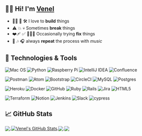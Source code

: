 
## 👋🏾  Hi! I'm [Venel](https://www.linkedin.com/in/venelrene/)
- 👷🏿 🧱‍ 🛠️ I love to **build** things
- ⚠️️ 💥 💀 Sometimes **break** things
- ❤️‍🩹 ✅ 👨🏾‍🔧 Occasionally trying **fix** things
- 🔂 🎶 🎧 always **repeat** the process with _music_


## 🔧 Technologies & Tools
![Mac OS](https://img.shields.io/badge/mac%20os-000000?style=for-the-badge&logo=macos&logoColor=F0F0F0)
![Python](https://img.shields.io/badge/python-3670A0?style=for-the-badge&logo=python&logoColor=ffdd54)
![Raspberry Pi](https://img.shields.io/badge/-RaspberryPi-C51A4A?style=for-the-badge&logo=Raspberry-Pi)
![IntelliJ IDEA](https://img.shields.io/badge/IntelliJIDEA-000000.svg?style=for-the-badge&logo=intellij-idea&logoColor=white)
![Confluence](https://img.shields.io/badge/confluence-%23172BF4.svg?style=for-the-badge&logo=confluence&logoColor=white)

![Postman](https://img.shields.io/badge/Postman-FF6C37?style=for-the-badge&logo=postman&logoColor=white)
![Atom](https://img.shields.io/badge/Atom-%2366595C.svg?style=for-the-badge&logo=atom&logoColor=white)
![Bootstrap](https://img.shields.io/badge/bootstrap-%23563D7C.svg?style=for-the-badge&logo=bootstrap&logoColor=white)
![CircleCI](https://img.shields.io/badge/CIRCLECI-%23161616.svg?style=for-the-badge&logo=circleci&logoColor=white)
![MySQL](https://img.shields.io/badge/mysql-%2300f.svg?style=for-the-badge&logo=mysql&logoColor=white)
![Postgres](https://img.shields.io/badge/postgres-%23316192.svg?style=for-the-badge&logo=postgresql&logoColor=white)

![Heroku](https://img.shields.io/badge/heroku-%23430098.svg?style=for-the-badge&logo=heroku&logoColor=white)
![Docker](https://img.shields.io/badge/docker-%230db7ed.svg?style=for-the-badge&logo=docker&logoColor=white)
![GitHub](https://img.shields.io/badge/github-%23121011.svg?style=for-the-badge&logo=github&logoColor=white)
![Ruby](https://img.shields.io/badge/ruby-%23CC342D.svg?style=for-the-badge&logo=ruby&logoColor=white)
![Rails](https://img.shields.io/badge/rails-%23CC0000.svg?style=for-the-badge&logo=ruby-on-rails&logoColor=white)
![Jira](https://img.shields.io/badge/jira-%230A0FFF.svg?style=for-the-badge&logo=jira&logoColor=white)
![HTML5](https://img.shields.io/badge/html5-%23E34F26.svg?style=for-the-badge&logo=html5&logoColor=white)

![Terraform](https://img.shields.io/badge/terraform-%235835CC.svg?style=for-the-badge&logo=terraform&logoColor=white)
![Notion](https://img.shields.io/badge/Notion-%23000000.svg?style=for-the-badge&logo=notion&logoColor=white)
![Jenkins](https://img.shields.io/badge/jenkins-%232C5263.svg?style=for-the-badge&logo=jenkins&logoColor=white)
![Slack](https://img.shields.io/badge/Slack-4A154B?style=for-the-badge&logo=slack&logoColor=white)
![cypress](https://img.shields.io/badge/-cypress-%23E5E5E5?style=for-the-badge&logo=cypress&logoColor=058a5e)

## 📈 GitHub Stats

<a href="https://github.com/venelrene/venelrene">
  <img align="center" src="https://github-readme-stats.vercel.app/api/top-langs/?username=venelrene&title_color=ffffff&text_color=c9cacc&icon_color=2bbc8a&bg_color=0d1117&langs_count=3" />
</a>
<a href="https://github.com/venelrene/venelrene">
  <img align="center" src="https://github-readme-stats.vercel.app/api?username=venelrene&show_icons=true&line_height=32&count_private=true&hide=contribs&title_color=ffffff&text_color=c9cacc&icon_color=39d353&bg_color=0d1117" alt="Venel's GitHub Stats" />
</a>

<a href="https://github.com/rubyforgood/human-essentials">
  <img align="center" src="https://github-readme-stats.vercel.app/api/pin/?username=venelrene&repo=human-essentials&title_color=ffffff&text_color=c9cacc&icon_color=2bbc8a&bg_color=0d1117" />
</a>


<a href="https://github.com/graphiti-api/graphiti">
  <img align="center" src="https://github-readme-stats.vercel.app/api/pin/?username=venelrene&repo=graphiti&title_color=ffffff&text_color=c9cacc&icon_color=2bbc8a&bg_color=0d1117" />
</a>    
